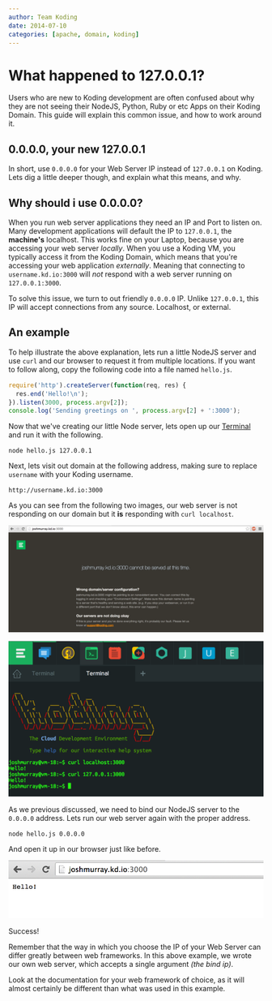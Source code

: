 ```yaml
---
author: Team Koding
date: 2014-07-10
categories: [apache, domain, koding]
---
```



# What happened to 127.0.0.1?

Users who are new to Koding development are often confused about why they are 
not seeing their NodeJS, Python, Ruby or etc Apps on their Koding Domain. This 
guide will explain this common issue, and how to work around it.

## 0.0.0.0, your new 127.0.0.1

In short, use `0.0.0.0` for your Web Server IP instead of `127.0.0.1` on 
Koding. Lets dig a little deeper though, and explain what this means, and why.

## Why should i use 0.0.0.0?

When you run web server applications they need an IP and Port to listen on.
Many development applications will default the IP to `127.0.0.1`, the 
**machine's** localhost. This works fine on your Laptop, because you are 
accessing your web server *locally*. When you use a Koding VM, you typically 
access it from the Koding Domain, which means that you're accessing your web 
application *externally*. Meaning that connecting to `username.kd.io:3000` will 
*not* respond with a web server running on `127.0.0.1:3000`.

To solve this issue, we turn to out friendly `0.0.0.0` IP. Unlike `127.0.0.1`, 
this IP will accept connections from any source. Localhost, or external.

## An example

To help illustrate the above explanation, lets run a little NodeJS server and 
use `curl` and our browser to request it from multiple locations. If you want 
to follow along, copy the following code into a file named `hello.js`.

```javascript
require('http').createServer(function(req, res) {
  res.end('Hello!\n');
}).listen(3000, process.argv[2]);
console.log('Sending greetings on ', process.argv[2] + ':3000');
```

Now that we've creating our little Node server, lets open up our 
[Terminal][terminal] and run it with the following.

```
node hello.js 127.0.0.1
```

Next, lets visit out domain at the following address, making sure to replace 
`username` with your Koding username.

```
http://username.kd.io:3000
```

As you can see from the following two images, our web server is not responding 
on our domain but it **is** responding with `curl localhost`.

![127 with Browser](127-browser.png)

![127 with Curl](127-curl.png)

As we previous discussed, we need to bind our NodeJS server to the `0.0.0.0` 
address. Lets run our web server again with the proper address.

```
node hello.js 0.0.0.0
```

And open it up in our browser just like before.

![0000 with Browser](0000-browser.png)

Success!

Remember that the way in which you choose the IP of your Web Server can differ 
greatly between web frameworks. In this above example, we wrote our own web 
server, which accepts a single argument *(the bind ip)*.

Look at the documentation for your web framework of choice, as it will almost 
certainly be different than what was used in this example.




[terminal]: https://koding.com/Terminal
